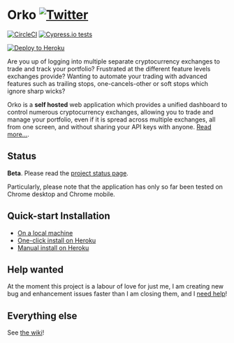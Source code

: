# Orko [![Twitter](http://i.imgur.com/wWzX9uB.png)](https://twitter.com/orkotrading)

[![CircleCI](https://circleci.com/gh/badgerwithagun/orko/tree/master.svg?style=svg&circle-token=3e040c3e064daf7408b29df31c61af9c73ea862a)](https://circleci.com/gh/badgerwithagun/orko/tree/master)
[![Cypress.io tests](https://img.shields.io/badge/cypress.io-tests-green.svg?style=flat-square)](https://cypress.io)

[![Deploy to Heroku](https://www.herokucdn.com/deploy/button.svg)](https://heroku.com/deploy?template=https://github.com/badgerwithagun/orko)

Are you up of logging into multiple separate cryptocurrency exchanges to trade and track your portfolio? Frustrated at the different feature levels exchanges provide? Wanting to automate your trading with advanced features such as trailing stops, one-cancels-other or soft stops which ignore sharp wicks?

Orko is a **self hosted** web application which provides a unified dashboard to control numerous cryptocurrency exchanges, allowing you to trade and manage your portfolio, even if it is spread across multiple exchanges, all from one screen, and without sharing your API keys with anyone. [Read more...](https://github.com/badgerwithagun/orko/wiki/Why-Orko).

## Status

**Beta**. Please read the [project status page](https://github.com/badgerwithagun/orko/wiki/Project-status).

Particularly, please note that the application has only so far been tested on Chrome desktop and Chrome mobile.

## Quick-start Installation

- [On a local machine](https://github.com/badgerwithagun/orko/wiki/Local-installation)
- [One-click install on Heroku](https://github.com/badgerwithagun/orko/wiki/One-click-installation-on-Heroku)
- [Manual install on Heroku](https://github.com/badgerwithagun/orko/wiki/Manual-installation-on-Heroku)

## Help wanted

At the moment this project is a labour of love for just me, I am creating new bug and enhancement issues faster than I am closing them, and I [need help](https://github.com/badgerwithagun/orko/issues/111)!

## Everything else

See [the wiki](https://github.com/badgerwithagun/orko/wiki)!
